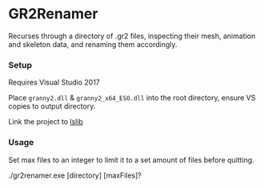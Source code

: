 # GR2Renamer

Recurses through a directory of .gr2 files, inspecting their mesh, animation and skeleton data,
and renaming them accordingly.

### Setup

Requires Visual Studio 2017

Place `granny2.dll` & `granny2_x64_ESO.dll` into the root directory, ensure VS copies to output directory.

Link the project to [lslib](https://github.com/Norbyte/lslib/)

### Usage

Set max files to an integer to limit it to a set amount of files before quitting.

./gr2renamer.exe [directory] [maxFiles]?